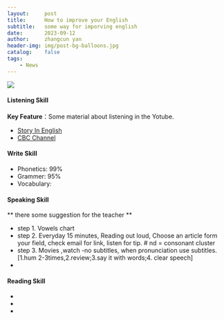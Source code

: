 ```yaml
---
layout:     post
title:      How to improve your English
subtitle:   some way for imporving english
date:       2023-09-12
author:     zhangcun yan
header-img: img/post-bg-balloons.jpg
catalog:    false
tags:
    - News
---
```


![]({{site.baseurl}}/img/logo.png)

#### Listening Skill


**Key Feature**：Some material about listening in the Yotube.

* [Story In English](https://www.youtube.com/@WooEnglish)
* [CBC Channel](https://zhuanlan.zhihu.com/p/334902659)

#### Write Skill

* Phonetics: 99%
* Grammer: 95%
* Vocabulary: 



#### Speaking Skill
** there some suggestion for the teacher **
* step 1. Vowels chart
* step 2. Everyday 15 minutes, Reading out loud, Choose an article form your field, check email for link, listen for tip. # nd = consonant cluster
* step 3. Movies ,watch -no subtitles, when pronunciation use subtitles.[1.hum 2-3times,2.review;3.say it with words;4. clear speech]
* 

#### Reading Skill

* 
*
*

